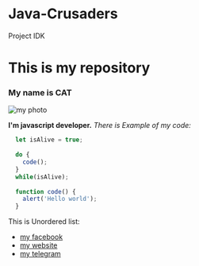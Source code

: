 # Java-Crusaders
Project IDK


# This is my repository

### My name is CAT

![my photo](https://user-images.githubusercontent.com/60629407/139448835-f652c6bd-02bf-4654-8e25-9d947acf7581.png)


**I'm javascript developer.**
*There is Example of my code:*
```javascript
  let isAlive = true;
  
  do {
    code();
  }
  while(isAlive);
  
  function code() {
    alert('Hello world');
  }
 ```
 
This is Unordered list:
* [my facebook](http://github.com)
* [my website](http://github.com)
* [my telegram](http://github.com)
